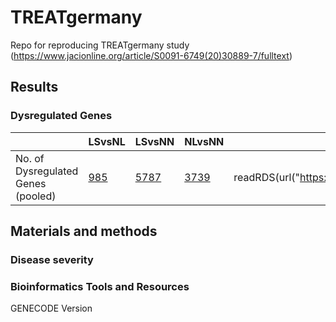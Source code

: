 # TREATgermany
Repo for reproducing TREATgermany study (https://www.jacionline.org/article/S0091-6749(20)30889-7/fulltext)


## Results

### Dysregulated Genes
 <i> | LSvsNL | LSvsNN | NLvsNN | R object
--- | --- | --- | --- | ---
No. of Dysregulated Genes (pooled)| [985](data/DGE_list_publication/DGE_LSvsNL.xlsx) | [5787](data/DGE_list_publication/DGE_LSvsNN.xlsx) | [3739](data/DGE_list_publication/DGE_NLvsNN.xlsx) | readRDS(url("https://raw.githubusercontent.com/tuhulab/TREATgermany/master/data/DGE_list_publication/DGE_publication.rds"))



## Materials and methods


### Disease severity

### Bioinformatics Tools and Resources

GENECODE Version